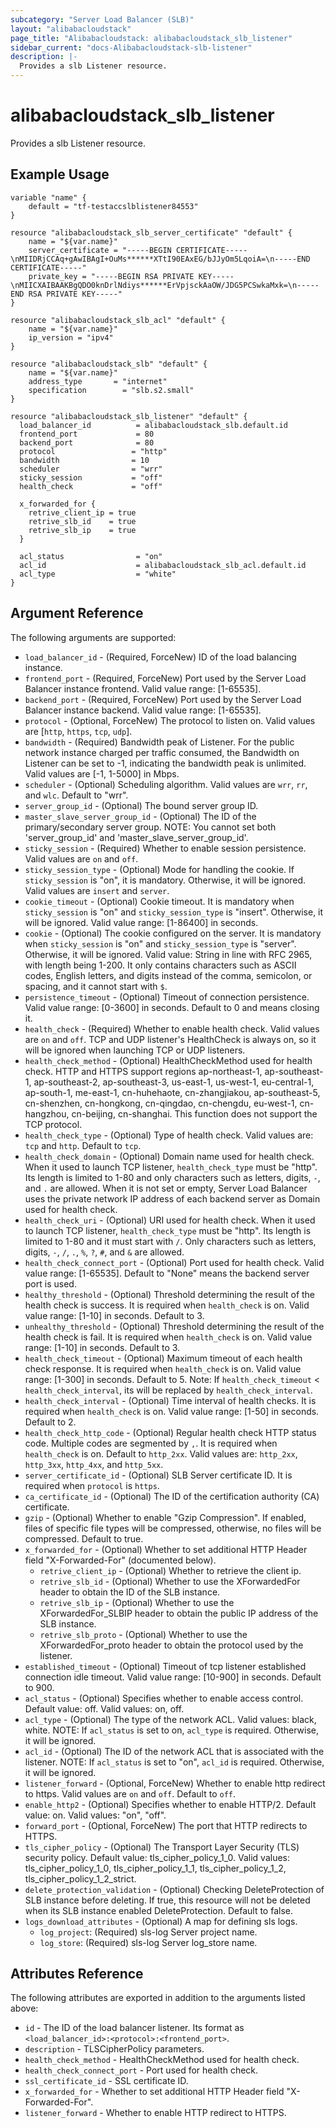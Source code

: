 ```yaml
---
subcategory: "Server Load Balancer (SLB)"
layout: "alibabacloudstack"
page_title: "Alibabacloudstack: alibabacloudstack_slb_listener"
sidebar_current: "docs-Alibabacloudstack-slb-listener"
description: |- 
  Provides a slb Listener resource.
---
```


# alibabacloudstack_slb_listener

Provides a slb Listener resource.

## Example Usage

```hcl
variable "name" {
    default = "tf-testaccslblistener84553"
}

resource "alibabacloudstack_slb_server_certificate" "default" {
	name = "${var.name}"
	server_certificate = "-----BEGIN CERTIFICATE-----\nMIIDRjCCAq+gAwIBAgI+OuMs******XTtI90EAxEG/bJJyOm5LqoiA=\n-----END CERTIFICATE-----"
	private_key = "-----BEGIN RSA PRIVATE KEY-----\nMIICXAIBAAKBgQDO0knDrlNdiys******ErVpjsckAaOW/JDG5PCSwkaMxk=\n-----END RSA PRIVATE KEY-----"
}

resource "alibabacloudstack_slb_acl" "default" {
	name = "${var.name}"
	ip_version = "ipv4"
}

resource "alibabacloudstack_slb" "default" {
	name = "${var.name}"
	address_type       = "internet"
	specification        = "slb.s2.small"
}

resource "alibabacloudstack_slb_listener" "default" {
  load_balancer_id          = alibabacloudstack_slb.default.id
  frontend_port             = 80
  backend_port              = 80
  protocol                 = "http"
  bandwidth                = 10
  scheduler                = "wrr"
  sticky_session           = "off"
  health_check             = "off"

  x_forwarded_for {
    retrive_client_ip = true
    retrive_slb_id    = true
    retrive_slb_ip    = true
  }

  acl_status                = "on"
  acl_id                    = alibabacloudstack_slb_acl.default.id
  acl_type                  = "white"
}
```

## Argument Reference

The following arguments are supported:

* `load_balancer_id` - (Required, ForceNew) ID of the load balancing instance.
* `frontend_port` - (Required, ForceNew) Port used by the Server Load Balancer instance frontend. Valid value range: [1-65535].
* `backend_port` - (Required, ForceNew) Port used by the Server Load Balancer instance backend. Valid value range: [1-65535].
* `protocol` - (Optional, ForceNew) The protocol to listen on. Valid values are [`http`, `https`, `tcp`, `udp`].
* `bandwidth` - (Required) Bandwidth peak of Listener. For the public network instance charged per traffic consumed, the Bandwidth on Listener can be set to -1, indicating the bandwidth peak is unlimited. Valid values are [-1, 1-5000] in Mbps.
* `scheduler` - (Optional) Scheduling algorithm. Valid values are `wrr`, `rr`, and `wlc`. Default to "wrr".
* `server_group_id` - (Optional) The bound server group ID.
* `master_slave_server_group_id` - (Optional) The ID of the primary/secondary server group. NOTE: You cannot set both 'server_group_id' and 'master_slave_server_group_id'.
* `sticky_session` - (Required) Whether to enable session persistence. Valid values are `on` and `off`.
* `sticky_session_type` - (Optional) Mode for handling the cookie. If `sticky_session` is "on", it is mandatory. Otherwise, it will be ignored. Valid values are `insert` and `server`.
* `cookie_timeout` - (Optional) Cookie timeout. It is mandatory when `sticky_session` is "on" and `sticky_session_type` is "insert". Otherwise, it will be ignored. Valid value range: [1-86400] in seconds.
* `cookie` - (Optional) The cookie configured on the server. It is mandatory when `sticky_session` is "on" and `sticky_session_type` is "server". Otherwise, it will be ignored. Valid value: String in line with RFC 2965, with length being 1-200. It only contains characters such as ASCII codes, English letters, and digits instead of the comma, semicolon, or spacing, and it cannot start with `$`.
* `persistence_timeout` - (Optional) Timeout of connection persistence. Valid value range: [0-3600] in seconds. Default to 0 and means closing it.
* `health_check` - (Required) Whether to enable health check. Valid values are `on` and `off`. TCP and UDP listener's HealthCheck is always on, so it will be ignored when launching TCP or UDP listeners.
* `health_check_method` - (Optional) HealthCheckMethod used for health check. HTTP and HTTPS support regions ap-northeast-1, ap-southeast-1, ap-southeast-2, ap-southeast-3, us-east-1, us-west-1, eu-central-1, ap-south-1, me-east-1, cn-huhehaote, cn-zhangjiakou, ap-southeast-5, cn-shenzhen, cn-hongkong, cn-qingdao, cn-chengdu, eu-west-1, cn-hangzhou, cn-beijing, cn-shanghai. This function does not support the TCP protocol.
* `health_check_type` - (Optional) Type of health check. Valid values are: `tcp` and `http`. Default to `tcp`.
* `health_check_domain` - (Optional) Domain name used for health check. When it used to launch TCP listener, `health_check_type` must be "http". Its length is limited to 1-80 and only characters such as letters, digits, `-`, and `.` are allowed. When it is not set or empty, Server Load Balancer uses the private network IP address of each backend server as Domain used for health check.
* `health_check_uri` - (Optional) URI used for health check. When it used to launch TCP listener, `health_check_type` must be "http". Its length is limited to 1-80 and it must start with `/`. Only characters such as letters, digits, `-`, `/`, `.`, `%`, `?`, `#`, and `&` are allowed.
* `health_check_connect_port` - (Optional) Port used for health check. Valid value range: [1-65535]. Default to "None" means the backend server port is used.
* `healthy_threshold` - (Optional) Threshold determining the result of the health check is success. It is required when `health_check` is on. Valid value range: [1-10] in seconds. Default to 3.
* `unhealthy_threshold` - (Optional) Threshold determining the result of the health check is fail. It is required when `health_check` is on. Valid value range: [1-10] in seconds. Default to 3.
* `health_check_timeout` - (Optional) Maximum timeout of each health check response. It is required when `health_check` is on. Valid value range: [1-300] in seconds. Default to 5. Note: If `health_check_timeout` < `health_check_interval`, its will be replaced by `health_check_interval`.
* `health_check_interval` - (Optional) Time interval of health checks. It is required when `health_check` is on. Valid value range: [1-50] in seconds. Default to 2.
* `health_check_http_code` - (Optional) Regular health check HTTP status code. Multiple codes are segmented by `,`. It is required when `health_check` is on. Default to `http_2xx`. Valid values are: `http_2xx`, `http_3xx`, `http_4xx`, and `http_5xx`.
* `server_certificate_id` - (Optional) SLB Server certificate ID. It is required when `protocol` is `https`.
* `ca_certificate_id` - (Optional) The ID of the certification authority (CA) certificate.
* `gzip` - (Optional) Whether to enable "Gzip Compression". If enabled, files of specific file types will be compressed, otherwise, no files will be compressed. Default to true.
* `x_forwarded_for` - (Optional) Whether to set additional HTTP Header field "X-Forwarded-For" (documented below).
  * `retrive_client_ip` - (Optional) Whether to retrieve the client ip.
  * `retrive_slb_id` - (Optional) Whether to use the XForwardedFor header to obtain the ID of the SLB instance.
  * `retrive_slb_ip` - (Optional) Whether to use the XForwardedFor_SLBIP header to obtain the public IP address of the SLB instance.
  * `retrive_slb_proto` - (Optional) Whether to use the XForwardedFor_proto header to obtain the protocol used by the listener.
* `established_timeout` - (Optional) Timeout of tcp listener established connection idle timeout. Valid value range: [10-900] in seconds. Default to 900.
* `acl_status` - (Optional) Specifies whether to enable access control. Default value: off. Valid values: on, off.
* `acl_type` - (Optional) The type of the network ACL. Valid values: black, white. NOTE: If `acl_status` is set to on, `acl_type` is required. Otherwise, it will be ignored.
* `acl_id` - (Optional) The ID of the network ACL that is associated with the listener. NOTE: If `acl_status` is set to "on", `acl_id` is required. Otherwise, it will be ignored.
* `listener_forward` - (Optional, ForceNew) Whether to enable http redirect to https. Valid values are `on` and `off`. Default to `off`.
* `enable_http2` - (Optional) Specifies whether to enable HTTP/2. Default value: on. Valid values: "on", "off".
* `forward_port` - (Optional, ForceNew) The port that HTTP redirects to HTTPS.
* `tls_cipher_policy` - (Optional) The Transport Layer Security (TLS) security policy. Default value: tls_cipher_policy_1_0. Valid values: tls_cipher_policy_1_0, tls_cipher_policy_1_1, tls_cipher_policy_1_2, tls_cipher_policy_1_2_strict.
* `delete_protection_validation` - (Optional) Checking DeleteProtection of SLB instance before deleting. If true, this resource will not be deleted when its SLB instance enabled DeleteProtection. Default to false.
* `logs_download_attributes` - (Optional) A map for defining sls logs.
  * `log_project`: (Required) sls-log Server project name.
  * `log_store`: (Required) sls-log Server log_store name.

## Attributes Reference

The following attributes are exported in addition to the arguments listed above:

* `id` - The ID of the load balancer listener. Its format as `<load_balancer_id>:<protocol>:<frontend_port>`.
* `description` - TLSCipherPolicy parameters.
* `health_check_method` - HealthCheckMethod used for health check.
* `health_check_connect_port` - Port used for health check.
* `ssl_certificate_id` - SSL certificate ID.
* `x_forwarded_for` - Whether to set additional HTTP Header field "X-Forwarded-For".
* `listener_forward` - Whether to enable HTTP redirect to HTTPS.